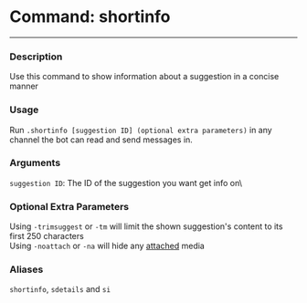 # Command: shortinfo
---
### Description
Use this command to show information about a suggestion in a concise manner

### Usage
Run `.shortinfo [suggestion ID] (optional extra parameters)` in any channel the bot can read and send messages in.

### Arguments
`suggestion ID`: The ID of the suggestion you want get info on\

### Optional Extra Parameters
Using `-trimsuggest` or `-tm` will limit the shown suggestion's content to its first 250 characters\
Using `-noattach` or `-na` will hide any [attached](/staff/mark.md) media

### Aliases
`shortinfo`, `sdetails` and `si`
